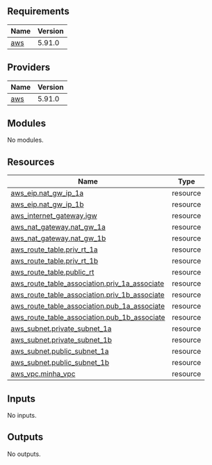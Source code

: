 ## Requirements

| Name | Version |
|------|---------|
| <a name="requirement_aws"></a> [aws](#requirement\_aws) | 5.91.0 |

## Providers

| Name | Version |
|------|---------|
| <a name="provider_aws"></a> [aws](#provider\_aws) | 5.91.0 |

## Modules

No modules.

## Resources

| Name | Type |
|------|------|
| [aws_eip.nat_gw_ip_1a](https://registry.terraform.io/providers/hashicorp/aws/5.91.0/docs/resources/eip) | resource |
| [aws_eip.nat_gw_ip_1b](https://registry.terraform.io/providers/hashicorp/aws/5.91.0/docs/resources/eip) | resource |
| [aws_internet_gateway.igw](https://registry.terraform.io/providers/hashicorp/aws/5.91.0/docs/resources/internet_gateway) | resource |
| [aws_nat_gateway.nat_gw_1a](https://registry.terraform.io/providers/hashicorp/aws/5.91.0/docs/resources/nat_gateway) | resource |
| [aws_nat_gateway.nat_gw_1b](https://registry.terraform.io/providers/hashicorp/aws/5.91.0/docs/resources/nat_gateway) | resource |
| [aws_route_table.priv_rt_1a](https://registry.terraform.io/providers/hashicorp/aws/5.91.0/docs/resources/route_table) | resource |
| [aws_route_table.priv_rt_1b](https://registry.terraform.io/providers/hashicorp/aws/5.91.0/docs/resources/route_table) | resource |
| [aws_route_table.public_rt](https://registry.terraform.io/providers/hashicorp/aws/5.91.0/docs/resources/route_table) | resource |
| [aws_route_table_association.priv_1a_associate](https://registry.terraform.io/providers/hashicorp/aws/5.91.0/docs/resources/route_table_association) | resource |
| [aws_route_table_association.priv_1b_associate](https://registry.terraform.io/providers/hashicorp/aws/5.91.0/docs/resources/route_table_association) | resource |
| [aws_route_table_association.pub_1a_associate](https://registry.terraform.io/providers/hashicorp/aws/5.91.0/docs/resources/route_table_association) | resource |
| [aws_route_table_association.pub_1b_associate](https://registry.terraform.io/providers/hashicorp/aws/5.91.0/docs/resources/route_table_association) | resource |
| [aws_subnet.private_subnet_1a](https://registry.terraform.io/providers/hashicorp/aws/5.91.0/docs/resources/subnet) | resource |
| [aws_subnet.private_subnet_1b](https://registry.terraform.io/providers/hashicorp/aws/5.91.0/docs/resources/subnet) | resource |
| [aws_subnet.public_subnet_1a](https://registry.terraform.io/providers/hashicorp/aws/5.91.0/docs/resources/subnet) | resource |
| [aws_subnet.public_subnet_1b](https://registry.terraform.io/providers/hashicorp/aws/5.91.0/docs/resources/subnet) | resource |
| [aws_vpc.minha_vpc](https://registry.terraform.io/providers/hashicorp/aws/5.91.0/docs/resources/vpc) | resource |

## Inputs

No inputs.

## Outputs

No outputs.
